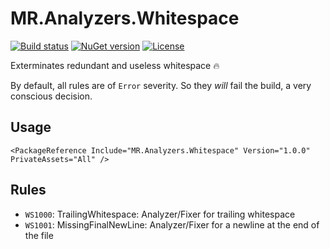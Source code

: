 # MR.Analyzers.Whitespace

[![Build status](https://img.shields.io/appveyor/ci/mrahhal/mr-attributedi/master.svg)](https://ci.appveyor.com/project/mrahhal/mr-analyzers-whitespace)
[![NuGet version](https://badge.fury.io/nu/MR.Analyzers.Whitespace.svg)](https://www.nuget.org/packages/MR.Analyzers.Whitespace)
[![License](https://img.shields.io/badge/license-MIT-blue.svg)](https://opensource.org/licenses/MIT)

Exterminates redundant and useless whitespace :fire:

By default, all rules are of `Error` severity. So they _will_ fail the build, a very conscious decision.

## Usage

```
<PackageReference Include="MR.Analyzers.Whitespace" Version="1.0.0" PrivateAssets="All" />
```

## Rules

- `WS1000`: TrailingWhitespace: Analyzer/Fixer for trailing whitespace
- `WS1001`: MissingFinalNewLine: Analyzer/Fixer for a newline at the end of the file
